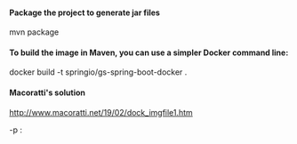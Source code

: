 #### Package the project to generate jar files 
mvn package

#### To build the image in Maven, you can use a simpler Docker command line:

docker build -t springio/gs-spring-boot-docker .

#### Macoratti's solution

http://www.macoratti.net/19/02/dock_imgfile1.htm

-p <your port>:<port exposed in container>